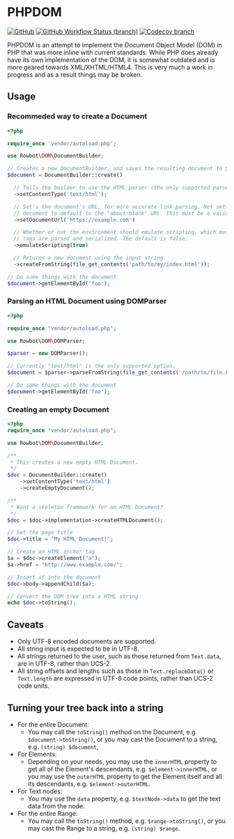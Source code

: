 # PHPDOM

[![GitHub](https://img.shields.io/github/license/TRowbotham/PHPDOM.svg?style=flat-square)](https://github.com/TRowbotham/PHPDOM/blob/master/LICENSE)
[![GitHub Workflow Status (branch)](https://img.shields.io/github/workflow/status/TRowbotham/PHPDOM/Test%20PHPDOM/master?style=flat-square)](https://github.com/TRowbotham/PHPDOM/actions)
[![Codecov branch](https://img.shields.io/codecov/c/github/TRowbotham/PHPDOM/master?logo=Codecov&style=flat-square&token=mT7l2Nu8Zf)](https://codecov.io/gh/TRowbotham/PHPDOM)

PHPDOM is an attempt to implement the Document Object Model (DOM) in PHP that was more inline with current standards.
While PHP does already have its own implementation of the DOM, it is somewhat outdated and is more geared towards
XML/XHTML/HTML4. This is very much a work in progress and as a result things may be broken.

## Usage

### Recommeded way to create a Document
```php
<?php

require_once 'vendor/autoload.php';

use Rowbot\DOM\DocumentBuilder;

// Creates a new DocumentBuilder, and saves the resulting document to $document
$document = DocumentBuilder::create()

  // Tells the builder to use the HTML parser (the only supported parser at this time)
  ->setContentType('text/html');

  // Set's the document's URL, for more accurate link parsing. Not setting this will cause the
  // document to default to the "about:blank" URL. This must be a valid URL.
  ->setDocumentUrl('https://example.com')

  // Whether or not the environment should emulate scripting, which mostly affects how <noscript>
  // tags are parsed and serialized. The default is false.
  ->emulateScripting(true)

  // Returns a new document using the input string.
  ->createFromString(file_get_contents('path/to/my/index.html'));

// Do some things with the document
$document->getElementById('foo');
```

### Parsing an HTML Document using DOMParser

```php
<?php

require_once "vendor/autoload.php";

use Rowbot\DOM\DOMParser;

$parser = new DOMParser();

// Currently "text/html" is the only supported option.
$document = $parser->parseFromString(file_get_contents('/path/to/file.html'), 'text/html');

// Do some things with the document
$document->getElementById('foo');
```

### Creating an empty Document
```php
<?php
require_once "vendor/autoload.php";

use Rowbot\DOM\DocumentBuilder;

/**
 * This creates a new empty HTML Document.
 */
$doc = DocumentBuilder::create()
    ->setContentType('text/html')
    ->createEmptyDocument();

/**
 * Want a skeleton framework for an HTML Document?
 */
$doc = $doc->implementation->createHTMLDocument();

// Set the page title
$doc->title = "My HTML Document!";

// Create an HTML anchor tag
$a = $doc->createElement("a");
$a->href = "http://www.example.com/";

// Insert it into the document
$doc->body->appendChild($a);

// Convert the DOM tree into a HTML string
echo $doc->toString();
```



## Caveats

* Only UTF-8 encoded documents are supported.
* All string input is expected to be in UTF-8.
* All strings returned to the user, such as those returned from `Text.data`, are in UTF-8, rather than UCS-2.
* All string offsets and lengths such as those in `Text.replaceData()` or `Text.length` are expressed in UTF-8 code points, rather than UCS-2 code units.

## Turning your tree back into a string

* For the entire Document:
  * You may call the `toString()` method on the Document, e.g. `$document->toString()`, or you may cast the Document to a string, e.g. `(string) $document`,
* For Elements:
  * Depending on your needs, you may use the `innerHTML` property to get all of the Element's descendants, e.g. `$element->innerHTML`, or you may use the `outerHTML` property to get the Element itself and all its descendants, e.g. `$element->outerHTML`.
* For Text nodes:
  * You may use the `data` property, e.g. `$textNode->data` to get the text data from the node.
* For the entire Range:
  * You may call the `toString()` method, e.g. `$range->toString()`, or you may cast the Range to a string, e.g. `(string) $range`.
